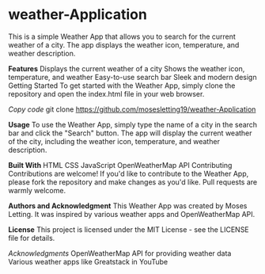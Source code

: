 # weather-Application

This is a simple Weather App that allows you to search for the current weather of a city. The app displays the weather icon, temperature, and weather description.

**Features**
Displays the current weather of a city
Shows the weather icon, temperature, and weather
Easy-to-use search bar
Sleek and modern design
Getting Started
To get started with the Weather App, simply clone the repository and open the index.html file in your web browser.

*Copy code*
git clone https://github.com/mosesletting19/weather-Application

**Usage**
To use the Weather App, simply type the name of a city in the search bar and click the "Search" button. The app will display the current weather of the city, including the weather icon, temperature, and weather description.

**Built With**
HTML
CSS
JavaScript
OpenWeatherMap API
Contributing
Contributions are welcome! If you'd like to contribute to the Weather App, please fork the repository and make changes as you'd like. Pull requests are warmly welcome.

**Authors and Acknowledgment**
This Weather App was created by Moses Letting. It was inspired by various weather apps and OpenWeatherMap API.

**License**
This project is licensed under the MIT License - see the LICENSE file for details.

*Acknowledgments*
OpenWeatherMap API for providing weather data
Various weather apps like Greatstack in YouTube


